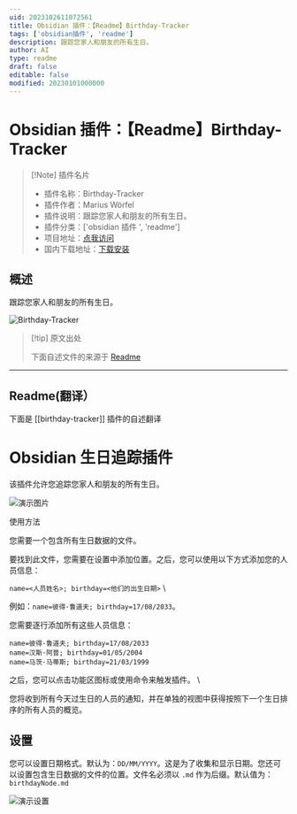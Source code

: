 ```yaml
---
uid: 2023102611072561
title: Obsidian 插件：【Readme】Birthday-Tracker
tags: ['obsidian插件', 'readme']
description: 跟踪您家人和朋友的所有生日。
author: AI
type: readme
draft: false
editable: false
modified: 20230101000000
---
```


# Obsidian 插件：【Readme】Birthday-Tracker

> [!Note] 插件名片
> - 插件名称：Birthday-Tracker
> - 插件作者：Marius Wörfel
> - 插件说明：跟踪您家人和朋友的所有生日。
> - 插件分类：['obsidian 插件 ', 'readme']
> - 项目地址：[点我访问](https://github.com/Raboro/Obsidian-Birthday-Tracker-Plugin)
> - 国内下载地址：[下载安装](https://pkmer.cn/products/plugin/pluginMarket/?birthday-tracker)

## 概述

跟踪您家人和朋友的所有生日。

![Birthday-Tracker](https://cdn.pkmer.cn/covers/birthday-tracker.png!pkmer)

> [!tip] 原文出处
>
>下面自述文件的来源于 [Readme](https://ghproxy.net/https://raw.githubusercontent.com/Raboro/Obsidian-Birthday-Tracker-Plugin/master/README.md)

---

## Readme(翻译）

下面是 [[birthday-tracker]] 插件的自述翻译

# Obsidian 生日追踪插件

该插件允许您追踪您家人和朋友的所有生日。

![演示图片](assets/demoPlugin.png)

使用方法

您需要一个包含所有生日数据的文件。

要找到此文件，您需要在设置中添加位置。之后，您可以使用以下方式添加您的人员信息：

``name=<人员姓名>; birthday=<他们的出生日期>`` \

例如：``name=彼得·鲁道夫; birthday=17/08/2033``。

您需要逐行添加所有这些人员信息：

```
name=彼得·鲁道夫; birthday=17/08/2033
name=汉斯·阿普; birthday=01/05/2004
name=马茨·马蒂斯; birthday=21/03/1999
```

之后，您可以点击功能区图标或使用命令来触发插件。 \

您将收到所有今天过生日的人员的通知，并在单独的视图中获得按照下一个生日排序的所有人员的概览。

## 设置

您可以设置日期格式。默认为：``DD/MM/YYYY``。这是为了收集和显示日期。您还可以设置包含生日数据的文件的位置。文件名必须以 `.md` 作为后缀。默认值为：`birthdayNode.md`

![演示设置](assets/demoSettings.png)
